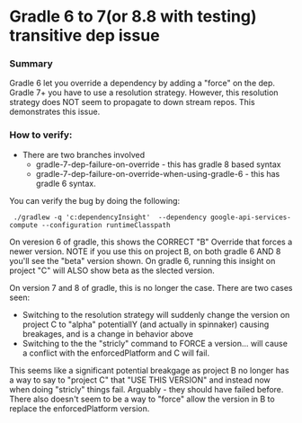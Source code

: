 # Gradle 6 to 7(or 8.8 with testing) transitive dep issue


### Summary
Gradle 6 let you override a dependency by adding a "force" on the dep.  Gradle 7+ you have to use a resolution strategy.  However, this resolution strategy does NOT seem to propagate to down stream repos.  This demonstrates this issue.

### How to verify:

* There are two branches involved
  * gradle-7-dep-failure-on-override - this has gradle 8 based syntax
  * gradle-7-dep-failure-on-override-when-using-gradle-6 - this has gradle 6 syntax.


You can verify the bug by doing the following:
```
 ./gradlew -q 'c:dependencyInsight'  --dependency google-api-services-compute --configuration runtimeClasspath
```

On veresion 6 of gradle, this shows the CORRECT "B" Override that forces a newer version.  NOTE if you use this on project B, on both gradle 6 AND 8 you'll see the "beta" version shown.  On gradle 6, running this
insight on project "C" will ALSO show beta as the slected version.

On version 7 and 8 of gradle, this is no longer the case.  There are two cases seen:
* Switching to the resolution strategy will suddenly change the version on project C to "alpha" potentiallY (and actually in spinnaker) causing breakages, and is a change in behavior above
* Switching to the the "stricly" command to FORCE a version... will cause a conflict with the enforcedPlatform and C will fail.

This seems like a significant potential breakgage as project B no longer has a way to say to "project C" that "USE THIS VERSION" and instead now when doing "stricly" things fail.  Arguably - they should have failed before.  
There also doesn't seem to be a way to "force" allow the version in B to replace the enforcedPlatform version.

